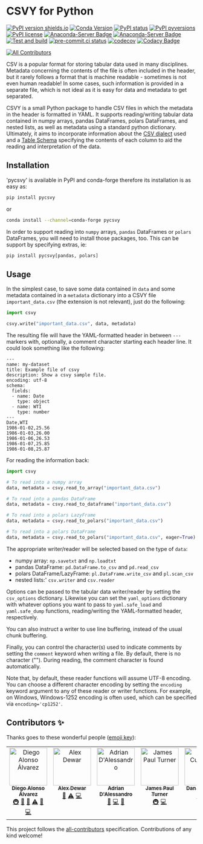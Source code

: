 # CSVY for Python

[![PyPI version shields.io](https://img.shields.io/pypi/v/pycsvy.svg)](https://pypi.python.org/pypi/pycsvy/)
[![Conda Version](https://img.shields.io/conda/vn/conda-forge/pycsvy.svg)](https://anaconda.org/conda-forge/pycsvy)
[![PyPI status](https://img.shields.io/pypi/status/pycsvy.svg)](https://pypi.python.org/pypi/pycsvy/)
[![PyPI pyversions](https://img.shields.io/pypi/pyversions/pycsvy.svg)](https://pypi.python.org/pypi/pycsvy/)
[![PyPI license](https://img.shields.io/pypi/l/pycsvy.svg)](https://pypi.python.org/pypi/pycsvy/)
[![Anaconda-Server Badge](https://anaconda.org/conda-forge/pycsvy/badges/platforms.svg)](https://anaconda.org/conda-forge/pycsvy)
[![Anaconda-Server Badge](https://anaconda.org/conda-forge/pycsvy/badges/latest_release_date.svg)](https://anaconda.org/conda-forge/pycsvy)
[![Test and build](https://github.com/ImperialCollegeLondon/csvy/actions/workflows/ci.yml/badge.svg)](https://github.com/ImperialCollegeLondon/csvy/actions/workflows/ci.yml)
[![pre-commit.ci status](https://results.pre-commit.ci/badge/github/ImperialCollegeLondon/pycsvy/develop.svg)](https://results.pre-commit.ci/latest/github/ImperialCollegeLondon/pycsvy/develop)
[![codecov](https://codecov.io/gh/ImperialCollegeLondon/pycsvy/branch/develop/graph/badge.svg?token=N03KYNUD18)](https://codecov.io/gh/ImperialCollegeLondon/pycsvy)
[![Codacy Badge](https://app.codacy.com/project/badge/Grade/8d1b791b315f4814a128d94483499561)](https://app.codacy.com/gh/ImperialCollegeLondon/pycsvy/dashboard?utm_source=github.com&amp;utm_medium=referral&amp;utm_content=ImperialCollegeLondon/pycsvy&amp;utm_campaign=Badge_Grade)
<!-- ALL-CONTRIBUTORS-BADGE:START - Do not remove or modify this section -->
[![All Contributors](https://img.shields.io/badge/all_contributors-7-orange.svg?style=flat-square)](#contributors-)
<!-- ALL-CONTRIBUTORS-BADGE:END -->

CSV is a popular format for storing tabular data used in many disciplines. Metadata
concerning the contents of the file is often included in the header, but it rarely
follows a format that is machine readable - sometimes is not even human readable! In
some cases, such information is provided in a separate file, which is not ideal as it is
easy for data and metadata to get separated.

CSVY is a small Python package to handle CSV files in which the metadata in the header
is formatted in YAML. It supports reading/writing tabular data contained in numpy
arrays, pandas DataFrames, polars DataFrames, and nested lists, as well as metadata using a standard python
dictionary. Ultimately, it aims to incorporate information about the [CSV
dialect](https://specs.frictionlessdata.io/csv-dialect/) used and a [Table
Schema](https://specs.frictionlessdata.io/table-schema/) specifying the contents of each
column to aid the reading and interpretation of the data.

## Installation

'pycsvy' is available in PyPI and conda-forge therefore its installation is as easy as:

```bash
pip install pycsvy
```

or

```bash
conda install --channel=conda-forge pycsvy
```

In order to support reading into `numpy` arrays, `pandas` DataFrames or `polars` DataFrames, you will
need to install those packages, too. This can be support by specifying extras, ie:

```bash
pip install pycsvy[pandas, polars]
```

## Usage

In the simplest case, to save some data contained in `data` and some metadata contained
in a `metadata` dictionary into a CSVY file `important_data.csv` (the extension is not
relevant), just do the following:

```python
import csvy

csvy.write("important_data.csv", data, metadata)
```

The resulting file will have the YAML-formatted header in between `---` markers with,
optionally, a comment character starting each header line. It could look something like
the following:

```text
---
name: my-dataset
title: Example file of csvy
description: Show a csvy sample file.
encoding: utf-8
schema:
  fields:
  - name: Date
    type: object
  - name: WTI
    type: number
---
Date,WTI
1986-01-02,25.56
1986-01-03,26.00
1986-01-06,26.53
1986-01-07,25.85
1986-01-08,25.87
```

For reading the information back:

```python
import csvy

# To read into a numpy array
data, metadata = csvy.read_to_array("important_data.csv")

# To read into a pandas DataFrame
data, metadata = csvy.read_to_dataframe("important_data.csv")

# To read into a polars LazyFrame
data, metadata = csvy.read_to_polars("important_data.csv")

# To read into a polars DataFrame
data, metadata = csvy.read_to_polars("important_data.csv", eager=True)
```

The appropriate writer/reader will be selected based on the type of `data`:

- numpy array: `np.savetxt` and `np.loadtxt`
- pandas DataFrame: `pd.DataFrame.to_csv` and `pd.read_csv`
- polars DataFrame/LazyFrame: `pl.DataFrame.write_csv` and `pl.scan_csv`
- nested lists:' `csv.writer` and `csv.reader`

Options can be passed to the tabular data writer/reader by setting the `csv_options`
dictionary. Likewise you can set the `yaml_options` dictionary with whatever options you
want to pass to `yaml.safe_load` and `yaml.safe_dump` functions, reading/writing the
YAML-formatted header, respectively.

You can also instruct a writer to use line buffering, instead of the usual chunk buffering.

Finally, you can control the character(s) used to indicate comments by setting the
`comment` keyword when writing a file. By default, there is no character ("").
During reading, the comment character is found automatically.

Note that, by default, these reader functions will assume UTF-8 encoding. You can choose a
different character encoding by setting the `encoding` keyword argument to any of these
reader or writer functions. For example, on Windows, Windows-1252 encoding is often used,
which can be specified via `encoding='cp1252'`.

## Contributors ✨

Thanks goes to these wonderful people ([emoji key](https://allcontributors.org/docs/en/emoji-key)):

<!-- ALL-CONTRIBUTORS-LIST:START - Do not remove or modify this section -->
<!-- prettier-ignore-start -->
<!-- markdownlint-disable -->
<table>
  <tbody>
    <tr>
      <td align="center" valign="top" width="14.28%"><a href="https://www.imperial.ac.uk/admin-services/ict/self-service/research-support/rcs/service-offering/research-software-engineering/"><img src="https://avatars.githubusercontent.com/u/6095790?v=4?s=100" width="100px;" alt="Diego Alonso Álvarez"/><br /><sub><b>Diego Alonso Álvarez</b></sub></a><br /><a href="#infra-dalonsoa" title="Infrastructure (Hosting, Build-Tools, etc)">🚇</a> <a href="#ideas-dalonsoa" title="Ideas, Planning, & Feedback">🤔</a> <a href="#maintenance-dalonsoa" title="Maintenance">🚧</a> <a href="https://github.com/ImperialCollegeLondon/pycsvy/commits?author=dalonsoa" title="Tests">⚠️</a> <a href="https://github.com/ImperialCollegeLondon/pycsvy/issues?q=author%3Adalonsoa" title="Bug reports">🐛</a> <a href="https://github.com/ImperialCollegeLondon/pycsvy/commits?author=dalonsoa" title="Code">💻</a></td>
      <td align="center" valign="top" width="14.28%"><a href="https://www.imperial.ac.uk/research-software-engineering"><img src="https://avatars.githubusercontent.com/u/23149834?v=4?s=100" width="100px;" alt="Alex Dewar"/><br /><sub><b>Alex Dewar</b></sub></a><br /><a href="#ideas-alexdewar" title="Ideas, Planning, & Feedback">🤔</a> <a href="https://github.com/ImperialCollegeLondon/pycsvy/commits?author=alexdewar" title="Tests">⚠️</a> <a href="https://github.com/ImperialCollegeLondon/pycsvy/commits?author=alexdewar" title="Code">💻</a></td>
      <td align="center" valign="top" width="14.28%"><a href="https://github.com/AdrianDAlessandro"><img src="https://avatars.githubusercontent.com/u/40875798?v=4?s=100" width="100px;" alt="Adrian D'Alessandro"/><br /><sub><b>Adrian D'Alessandro</b></sub></a><br /><a href="https://github.com/ImperialCollegeLondon/pycsvy/issues?q=author%3AAdrianDAlessandro" title="Bug reports">🐛</a> <a href="https://github.com/ImperialCollegeLondon/pycsvy/commits?author=AdrianDAlessandro" title="Code">💻</a> <a href="https://github.com/ImperialCollegeLondon/pycsvy/commits?author=AdrianDAlessandro" title="Documentation">📖</a></td>
      <td align="center" valign="top" width="14.28%"><a href="https://www.imperial.ac.uk/research-software-engineering"><img src="https://avatars.githubusercontent.com/u/6853046?v=4?s=100" width="100px;" alt="James Paul Turner"/><br /><sub><b>James Paul Turner</b></sub></a><br /><a href="#infra-jamesturner246" title="Infrastructure (Hosting, Build-Tools, etc)">🚇</a> <a href="https://github.com/ImperialCollegeLondon/pycsvy/commits?author=jamesturner246" title="Code">💻</a></td>
      <td align="center" valign="top" width="14.28%"><a href="https://dc2917.github.io"><img src="https://avatars.githubusercontent.com/u/45606273?v=4?s=100" width="100px;" alt="Dan Cummins"/><br /><sub><b>Dan Cummins</b></sub></a><br /><a href="#infra-dc2917" title="Infrastructure (Hosting, Build-Tools, etc)">🚇</a> <a href="https://github.com/ImperialCollegeLondon/pycsvy/commits?author=dc2917" title="Code">💻</a></td>
      <td align="center" valign="top" width="14.28%"><a href="https://github.com/mikeheyns"><img src="https://avatars.githubusercontent.com/u/123199379?v=4?s=100" width="100px;" alt="mikeheyns"/><br /><sub><b>mikeheyns</b></sub></a><br /><a href="#infra-mikeheyns" title="Infrastructure (Hosting, Build-Tools, etc)">🚇</a></td>
      <td align="center" valign="top" width="14.28%"><a href="https://github.com/Kaos599"><img src="https://avatars.githubusercontent.com/u/115716485?v=4?s=100" width="100px;" alt="Harsh "/><br /><sub><b>Harsh </b></sub></a><br /><a href="https://github.com/ImperialCollegeLondon/pycsvy/commits?author=Kaos599" title="Code">💻</a> <a href="https://github.com/ImperialCollegeLondon/pycsvy/commits?author=Kaos599" title="Tests">⚠️</a></td>
    </tr>
  </tbody>
</table>

<!-- markdownlint-restore -->
<!-- prettier-ignore-end -->

<!-- ALL-CONTRIBUTORS-LIST:END -->

This project follows the [all-contributors](https://github.com/all-contributors/all-contributors) specification. Contributions of any kind welcome!
